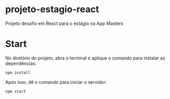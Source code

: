 # projeto-estagio-react
Projeto desafio em React para o estágio na App Masters

# Start
No diretório do projeto, abra o terminal e aplique o comando para instalar as dependências:

```
npm install
```
Após isso, dê o comando para iniciar o servidor:
```
npm start
```

